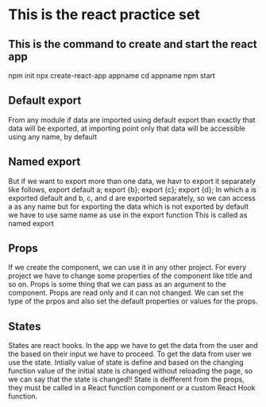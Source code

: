 # This is the react practice set

<!-- This is the command to create and start the react app -->

## **This is the command to create and start the react app**
npm init
npx create-react-app appname
cd appname
npm start

<!-- Default export -->

## **Default export**
From any module if data are imported using default export than exactly that data will be exported, at importing point only that data will be accessible using any name, by default

<!-- Named export -->

## **Named export**
But if we want to export more than one data, we havr to export it separately like follows,
    export default a;
    export {b};
    export {c};
    export {d};
In which a is exported default and b, c, and d are exported separately, so we can access a as any name but for exporting the data which is not exported by default we have to use same name as use in the export function
This is called as named export

<!-- Props -->

## **Props**
If we create the component, we can use it in any other project.
For every project we have to change some properties of the component like title and so on.
Props is some thing that we can pass as an argument to the component.
Props are read only and it can not changed.
We can set the type of the prpos and also set the default properties or values for the props.

<!-- States -->

## **States**

States are react hooks.
In the app we have to get the data from the user and the based on their input we have to proceed.
To get the data from user we use the state.
Intially value of state is define and based on the changing function value of the initial state is changed without reloading the page, so we can say that the state is changed!!
State is deifferent from the props, they must be called in a React function component or a custom React Hook function.
